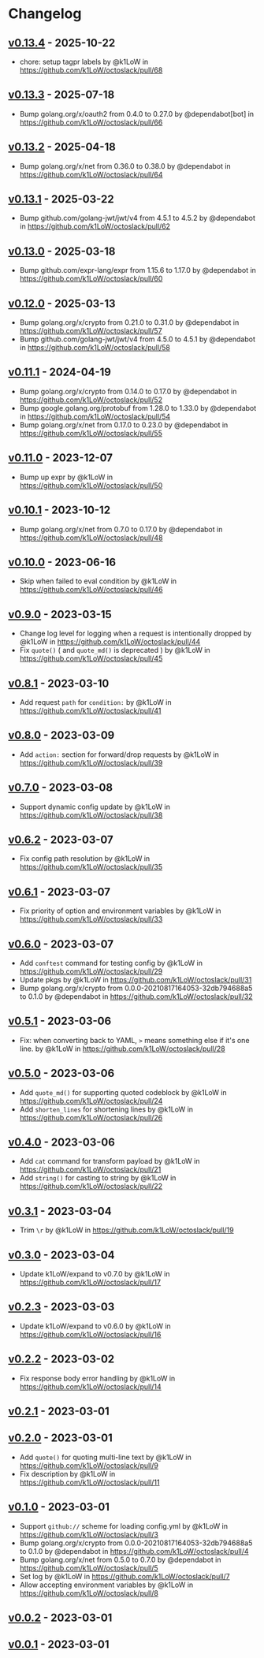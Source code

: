 # Changelog

## [v0.13.4](https://github.com/k1LoW/octoslack/compare/v0.13.3...v0.13.4) - 2025-10-22
- chore: setup tagpr labels by @k1LoW in https://github.com/k1LoW/octoslack/pull/68

## [v0.13.3](https://github.com/k1LoW/octoslack/compare/v0.13.2...v0.13.3) - 2025-07-18
- Bump golang.org/x/oauth2 from 0.4.0 to 0.27.0 by @dependabot[bot] in https://github.com/k1LoW/octoslack/pull/66

## [v0.13.2](https://github.com/k1LoW/octoslack/compare/v0.13.1...v0.13.2) - 2025-04-18
- Bump golang.org/x/net from 0.36.0 to 0.38.0 by @dependabot in https://github.com/k1LoW/octoslack/pull/64

## [v0.13.1](https://github.com/k1LoW/octoslack/compare/v0.13.0...v0.13.1) - 2025-03-22
- Bump github.com/golang-jwt/jwt/v4 from 4.5.1 to 4.5.2 by @dependabot in https://github.com/k1LoW/octoslack/pull/62

## [v0.13.0](https://github.com/k1LoW/octoslack/compare/v0.12.0...v0.13.0) - 2025-03-18
- Bump github.com/expr-lang/expr from 1.15.6 to 1.17.0 by @dependabot in https://github.com/k1LoW/octoslack/pull/60

## [v0.12.0](https://github.com/k1LoW/octoslack/compare/v0.11.1...v0.12.0) - 2025-03-13
- Bump golang.org/x/crypto from 0.21.0 to 0.31.0 by @dependabot in https://github.com/k1LoW/octoslack/pull/57
- Bump github.com/golang-jwt/jwt/v4 from 4.5.0 to 4.5.1 by @dependabot in https://github.com/k1LoW/octoslack/pull/58

## [v0.11.1](https://github.com/k1LoW/octoslack/compare/v0.11.0...v0.11.1) - 2024-04-19
- Bump golang.org/x/crypto from 0.14.0 to 0.17.0 by @dependabot in https://github.com/k1LoW/octoslack/pull/52
- Bump google.golang.org/protobuf from 1.28.0 to 1.33.0 by @dependabot in https://github.com/k1LoW/octoslack/pull/54
- Bump golang.org/x/net from 0.17.0 to 0.23.0 by @dependabot in https://github.com/k1LoW/octoslack/pull/55

## [v0.11.0](https://github.com/k1LoW/octoslack/compare/v0.10.1...v0.11.0) - 2023-12-07
- Bump up expr by @k1LoW in https://github.com/k1LoW/octoslack/pull/50

## [v0.10.1](https://github.com/k1LoW/octoslack/compare/v0.10.0...v0.10.1) - 2023-10-12
- Bump golang.org/x/net from 0.7.0 to 0.17.0 by @dependabot in https://github.com/k1LoW/octoslack/pull/48

## [v0.10.0](https://github.com/k1LoW/octoslack/compare/v0.9.0...v0.10.0) - 2023-06-16
- Skip when failed to eval condition by @k1LoW in https://github.com/k1LoW/octoslack/pull/46

## [v0.9.0](https://github.com/k1LoW/octoslack/compare/v0.8.1...v0.9.0) - 2023-03-15
- Change log level for logging when a request is intentionally dropped by @k1LoW in https://github.com/k1LoW/octoslack/pull/44
- Fix `quote()` ( and `quote_md()` is deprecated ) by @k1LoW in https://github.com/k1LoW/octoslack/pull/45

## [v0.8.1](https://github.com/k1LoW/octoslack/compare/v0.8.0...v0.8.1) - 2023-03-10
- Add request `path` for `condition:` by @k1LoW in https://github.com/k1LoW/octoslack/pull/41

## [v0.8.0](https://github.com/k1LoW/octoslack/compare/v0.7.0...v0.8.0) - 2023-03-09
- Add `action:` section for forward/drop requests by @k1LoW in https://github.com/k1LoW/octoslack/pull/39

## [v0.7.0](https://github.com/k1LoW/octoslack/compare/v0.6.2...v0.7.0) - 2023-03-08
- Support dynamic config update by @k1LoW in https://github.com/k1LoW/octoslack/pull/38

## [v0.6.2](https://github.com/k1LoW/octoslack/compare/v0.6.1...v0.6.2) - 2023-03-07
- Fix config path resolution by @k1LoW in https://github.com/k1LoW/octoslack/pull/35

## [v0.6.1](https://github.com/k1LoW/octoslack/compare/v0.6.0...v0.6.1) - 2023-03-07
- Fix priority of option and environment variables by @k1LoW in https://github.com/k1LoW/octoslack/pull/33

## [v0.6.0](https://github.com/k1LoW/octoslack/compare/v0.5.1...v0.6.0) - 2023-03-07
- Add `conftest` command for testing config by @k1LoW in https://github.com/k1LoW/octoslack/pull/29
- Update pkgs by @k1LoW in https://github.com/k1LoW/octoslack/pull/31
- Bump golang.org/x/crypto from 0.0.0-20210817164053-32db794688a5 to 0.1.0 by @dependabot in https://github.com/k1LoW/octoslack/pull/32

## [v0.5.1](https://github.com/k1LoW/octoslack/compare/v0.5.0...v0.5.1) - 2023-03-06
- Fix: when converting back to YAML, `>` means something else if it's one line. by @k1LoW in https://github.com/k1LoW/octoslack/pull/28

## [v0.5.0](https://github.com/k1LoW/octoslack/compare/v0.4.0...v0.5.0) - 2023-03-06
- Add `quote_md()` for supporting quoted codeblock by @k1LoW in https://github.com/k1LoW/octoslack/pull/24
- Add `shorten_lines` for shortening lines by @k1LoW in https://github.com/k1LoW/octoslack/pull/26

## [v0.4.0](https://github.com/k1LoW/octoslack/compare/v0.3.1...v0.4.0) - 2023-03-06
- Add `cat` command for transform payload by @k1LoW in https://github.com/k1LoW/octoslack/pull/21
- Add `string()` for casting to string by @k1LoW in https://github.com/k1LoW/octoslack/pull/22

## [v0.3.1](https://github.com/k1LoW/octoslack/compare/v0.3.0...v0.3.1) - 2023-03-04
- Trim `\r` by @k1LoW in https://github.com/k1LoW/octoslack/pull/19

## [v0.3.0](https://github.com/k1LoW/octoslack/compare/v0.2.3...v0.3.0) - 2023-03-04
- Update k1LoW/expand to v0.7.0 by @k1LoW in https://github.com/k1LoW/octoslack/pull/17

## [v0.2.3](https://github.com/k1LoW/octoslack/compare/v0.2.2...v0.2.3) - 2023-03-03
- Update k1LoW/expand to v0.6.0 by @k1LoW in https://github.com/k1LoW/octoslack/pull/16

## [v0.2.2](https://github.com/k1LoW/octoslack/compare/v0.2.1...v0.2.2) - 2023-03-02
- Fix response body error handling by @k1LoW in https://github.com/k1LoW/octoslack/pull/14

## [v0.2.1](https://github.com/k1LoW/octoslack/compare/v0.2.0...v0.2.1) - 2023-03-01

## [v0.2.0](https://github.com/k1LoW/octoslack/compare/v0.1.0...v0.2.0) - 2023-03-01
- Add `quote()` for quoting multi-line text by @k1LoW in https://github.com/k1LoW/octoslack/pull/9
- Fix description by @k1LoW in https://github.com/k1LoW/octoslack/pull/11

## [v0.1.0](https://github.com/k1LoW/octoslack/compare/v0.0.2...v0.1.0) - 2023-03-01
- Support `github://` scheme for loading config.yml by @k1LoW in https://github.com/k1LoW/octoslack/pull/3
- Bump golang.org/x/crypto from 0.0.0-20210817164053-32db794688a5 to 0.1.0 by @dependabot in https://github.com/k1LoW/octoslack/pull/4
- Bump golang.org/x/net from 0.5.0 to 0.7.0 by @dependabot in https://github.com/k1LoW/octoslack/pull/5
- Set log by @k1LoW in https://github.com/k1LoW/octoslack/pull/7
- Allow accepting environment variables by @k1LoW in https://github.com/k1LoW/octoslack/pull/8

## [v0.0.2](https://github.com/k1LoW/octoslack/compare/v0.0.1...v0.0.2) - 2023-03-01

## [v0.0.1](https://github.com/k1LoW/octoslack/commits/v0.0.1) - 2023-03-01
